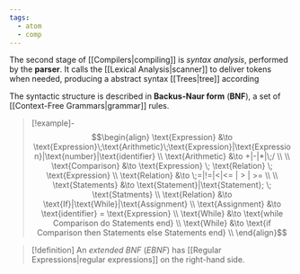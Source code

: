 ```yaml
---
tags:
  - atom
  - comp
---
```

The second stage of [[Compilers|compiling]] is *syntax analysis*, performed by the **parser**. It calls the [[Lexical Analysis|scanner]] to deliver tokens when needed, producing a abstract syntax [[Trees|tree]] according

The syntactic structure is described in **Backus-Naur form** (**BNF**), a set of [[Context-Free Grammars|grammar]] rules.

> [!example]-
> $$\begin{align}
> 	\text{Expression} &\to \text{Expression}\;\text{Arithmetic}\;\text{Expression}|\text{Expression}|\text{number}|\text{identifier} \\
> 	\text{Arithmetic} &\to +|-|*|\;/ \\
> 	\\
> 	\text{Comparison} &\to \text{Expression} \; \text{Relation} \; \text{Expression} \\
> 	\text{Relation} &\to \;=|!=|<|<= | > | >= \\
> 	\\
> 	\text{Statements} &\to \text{Statement}|\text{Statement}; \; \text{Statments} \\
> 	\text{Relation} &\to \text{If}|\text{While}|\text{Assignment} \\
> 	\text{Assignment} &\to \text{identifier} = \text{Expression} \\
> 	\text{While} &\to \text{while Comparison do Statements end} \\
> 	\text{While} &\to \text{if Comparison then Statements else Statements end} \\
> \end{align}$$

> [!definition] An *extended BNF* (*EBNF*) has [[Regular Expressions|regular expressions]] on the right-hand side.